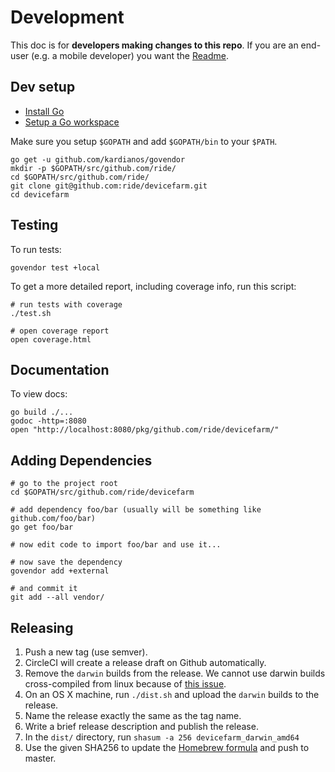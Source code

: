 # Development

This doc is for **developers making changes to this repo**. If you are an
end-user (e.g. a mobile developer) you want the [Readme](../Readme.md).

## Dev setup

 * [Install Go](https://golang.org/doc/install)
 * [Setup a Go workspace](https://golang.org/doc/code.html)

Make sure you setup `$GOPATH` and add `$GOPATH/bin` to your `$PATH`.

```
go get -u github.com/kardianos/govendor
mkdir -p $GOPATH/src/github.com/ride/
cd $GOPATH/src/github.com/ride/
git clone git@github.com:ride/devicefarm.git
cd devicefarm
```

## Testing

To run tests:

```
govendor test +local
```

To get a more detailed report, including coverage info, run this script:

```
# run tests with coverage
./test.sh

# open coverage report
open coverage.html
```

## Documentation

To view docs:

```
go build ./...
godoc -http=:8080
open "http://localhost:8080/pkg/github.com/ride/devicefarm/"
```

## Adding Dependencies

```
# go to the project root
cd $GOPATH/src/github.com/ride/devicefarm

# add dependency foo/bar (usually will be something like github.com/foo/bar)
go get foo/bar

# now edit code to import foo/bar and use it...

# now save the dependency
govendor add +external

# and commit it
git add --all vendor/
```

## Releasing

 1. Push a new tag (use semver).
 2. CircleCI will create a release draft on Github automatically.
 3. Remove the `darwin` builds from the release. We cannot use darwin builds
    cross-compiled from linux because of [this issue](https://github.com/golang/go/issues/6376).
 3. On an OS X machine, run `./dist.sh` and upload the `darwin` builds to
    the release.
 4. Name the release exactly the same as the tag name.
 5. Write a brief release description and publish the release.
 6. In the `dist/` directory, run `shasum -a 256 devicefarm_darwin_amd64`
 7. Use the given SHA256 to update the [Homebrew formula](https://github.com/ride/homebrew-devicefarm)
    and push to master.
